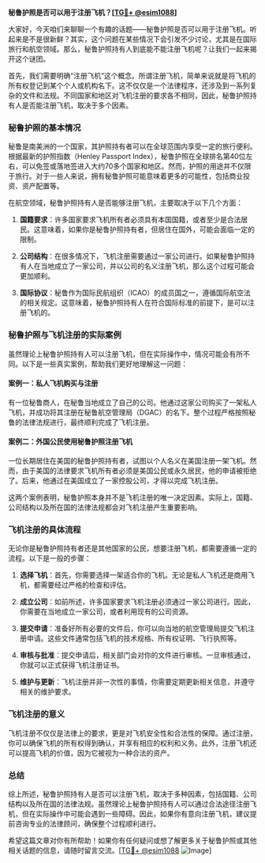 **秘鲁护照是否可以用于注册飞机？[[TG💪+ @esim1088](https://t.me/s/esim1088)]**

大家好，今天咱们来聊聊一个有趣的话题——秘鲁护照是否可以用于注册飞机。听起来是不是很新鲜？其实，这个问题在某些情况下会引发不少讨论，尤其是在国际旅行和航空领域。那么，秘鲁护照持有人到底能不能注册飞机呢？让我们一起来揭开这个谜团。

首先，我们需要明确“注册飞机”这个概念。所谓注册飞机，简单来说就是将飞机的所有权登记到某个个人或机构名下。这不仅仅是一个法律程序，还涉及到一系列复杂的文件和法规。不同国家和地区对飞机注册的要求各不相同，因此，秘鲁护照持有人是否能注册飞机，取决于多个因素。

### 秘鲁护照的基本情况

秘鲁是南美洲的一个国家，其护照持有者可以在全球范围内享受一定的旅行便利。根据最新的护照指数（Henley Passport Index），秘鲁护照在全球排名第40位左右，可以免签或落地签进入大约70多个国家和地区。然而，护照的用途并不仅限于旅行。对于一些人来说，拥有秘鲁护照可能意味着更多的可能性，包括商业投资、资产配置等。

在航空领域，秘鲁护照持有人是否能够注册飞机，主要取决于以下几个方面：

1. **国籍要求**：许多国家要求飞机所有者必须具有本国国籍，或者至少是合法居民。这意味着，如果你是秘鲁护照持有者，但居住在国外，可能会面临一定的限制。
   
2. **公司结构**：在很多情况下，飞机注册需要通过一家公司进行。如果秘鲁护照持有人在当地成立了一家公司，并以公司的名义注册飞机，那么这个过程可能会更加顺利。

3. **国际协议**：秘鲁作为国际民航组织（ICAO）的成员国之一，遵循国际航空法的相关规定。这意味着，秘鲁护照持有人在符合国际标准的前提下，是可以注册飞机的。

### 秘鲁护照与飞机注册的实际案例

虽然理论上秘鲁护照持有人可以注册飞机，但在实际操作中，情况可能会有所不同。以下是一些真实案例，帮助我们更好地理解这一问题：

#### 案例一：私人飞机购买与注册

有一位秘鲁商人，在秘鲁当地成立了自己的公司。他通过这家公司购买了一架私人飞机，并成功将其注册在秘鲁航空管理局（DGAC）的名下。整个过程严格按照秘鲁的法律法规进行，最终顺利完成了飞机注册。

#### 案例二：外国公民使用秘鲁护照注册飞机

一位长期居住在美国的秘鲁护照持有者，试图以个人名义在美国注册一架飞机。然而，由于美国的法律要求飞机所有者必须是美国公民或永久居民，他的申请被拒绝了。后来，他通过在美国成立了一家控股公司，才得以完成飞机注册。

这两个案例表明，秘鲁护照本身并不是飞机注册的唯一决定因素。实际上，国籍、公司结构以及所在国的法律法规都会对飞机注册产生重要影响。

### 飞机注册的具体流程

无论你是秘鲁护照持有者还是其他国家的公民，想要注册飞机，都需要遵循一定的流程。以下是一般的步骤：

1. **选择飞机**：首先，你需要选择一架适合你的飞机。无论是私人飞机还是商用飞机，都需要经过严格的检查和评估。

2. **成立公司**：如前所述，许多国家要求飞机注册必须通过一家公司进行。因此，你需要在当地成立一家公司，或者利用现有的公司资源。

3. **提交申请**：准备好所有必要的文件后，你可以向当地的航空管理局提交飞机注册申请。这些文件通常包括飞机的技术规格、所有权证明、飞行执照等。

4. **审核与批准**：提交申请后，相关部门会对你的文件进行审核。一旦审核通过，你就可以正式获得飞机注册证书。

5. **维护与更新**：飞机注册并非一次性的事情，你需要定期更新相关信息，并遵守相关的维护要求。

### 飞机注册的意义

飞机注册不仅仅是法律上的要求，更是对飞机安全性和合法性的保障。通过注册，你可以确保飞机的所有权得到确认，并享有相应的权利和义务。此外，注册飞机还可以提高飞机的价值，因为它被视为一种合法的资产。

### 总结

综上所述，秘鲁护照持有人是否可以注册飞机，取决于多种因素，包括国籍、公司结构以及所在国的法律法规。虽然理论上秘鲁护照持有人可以通过合法途径注册飞机，但在实际操作中可能会遇到一些障碍。因此，如果你有意向注册飞机，建议提前咨询专业的法律顾问，确保整个过程顺利进行。

希望这篇文章对你有所帮助！如果你有任何疑问或想了解更多关于秘鲁护照或其他相关话题的信息，请随时留言交流。[[TG💪+ @esim1088](https://t.me/s/esim1088) ![Image](https://i.postimg.cc/4NQfJmqS/Snipaste-2025-05-13-00-14-12.png)]